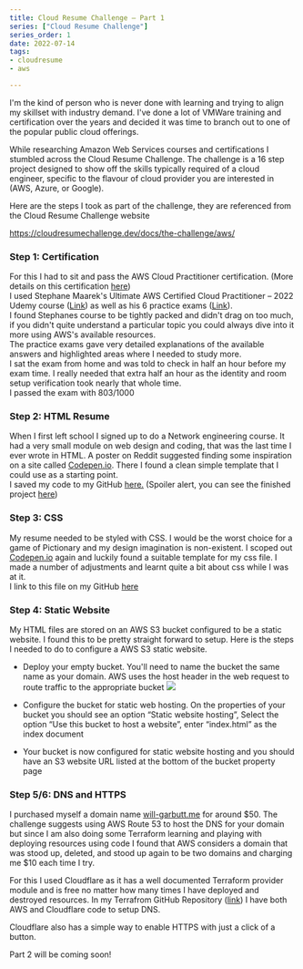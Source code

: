 ```yaml
---
title: Cloud Resume Challenge – Part 1
series: ["Cloud Resume Challenge"]
series_order: 1
date: 2022-07-14
tags:
- cloudresume
- aws

---
```


I'm the kind of person who is never done with learning and trying to align my skillset with industry demand. I've done a lot of VMWare training and certification over the years and decided it was time to branch out to one of the popular public cloud offerings.

While researching Amazon Web Services courses and certifications I stumbled across the Cloud Resume Challenge. The challenge is a 16 step project designed to show off the skills typically required of a cloud engineer, specific to the flavour of cloud provider you are interested in (AWS, Azure, or Google).

Here are the steps I took as part of the challenge, they are referenced from the Cloud Resume Challenge website

<https://cloudresumechallenge.dev/docs/the-challenge/aws/>

### Step 1: Certification

For this I had to sit and pass the AWS Cloud Practitioner certification. (More details on this certification [here][1])  
I used Stephane Maarek's Ultimate AWS Certified Cloud Practitioner&nbsp;&#8211; 2022 Udemy course ([Link][2]) as well as his 6 practice exams ([Link][3]).  
I found Stephanes course to be tightly packed and didn't drag on too much, if you didn't quite understand a particular topic you could always dive into it more using AWS's available resources.  
The practice exams gave very detailed explanations of the available answers and highlighted areas where I needed to study more.  
I sat the exam from home and was told to check in half an hour before my exam time. I really needed that extra half an hour as the identity and room setup verification took nearly that whole time.  
I passed the exam with 803/1000  




### Step 2: HTML Resume

When I first left school I signed up to do a Network engineering course. It had a very small module on web design and coding, that was the last time I ever wrote in HTML. A poster on Reddit suggested finding some inspiration on a site called [Codepen.io][4]. There I found a clean simple template that I could use as a starting point.  
I saved my code to my GitHub [here.][5] (Spoiler alert, you can see the finished project [here][6])

### Step 3: CSS

My resume needed to be styled with CSS. I would be the worst choice for a game of Pictionary and my design imagination is non-existent. I scoped out [Codepen.io][4] again and luckily found a suitable template for my css file. I made a number of adjustments and learnt quite a bit about css while I was at it.  
I link to this file on my GitHub [here][7]

### Step 4: Static Website

My HTML files are stored on an AWS S3 bucket configured to be a static website. I found this to be pretty straight forward to setup. Here is the steps I needed to do to configure a AWS S3 static website.

  * Deploy your empty bucket. You'll need to name the bucket the same name as your domain. AWS uses the host header in the web request to route traffic to the appropriate bucket
![](/Images/CloudResumeChallenge/image1.png)

 
  * Configure the bucket for static web hosting. On the properties of your bucket you should see an option &#8220;Static website hosting&#8221;, Select the option &#8220;Use this bucket to host a website&#8221;, enter &#8220;index.html&#8221; as the index document

  * Your bucket is now configured for static website hosting and you should have an S3 website URL listed at the bottom of the bucket property page

### Step 5/6: DNS and HTTPS

I purchased myself a domain name [will-garbutt.me][8] for around $50. The challenge suggests using AWS Route 53 to host the DNS for your domain but since I am also doing some Terraform learning and playing with deploying resources using code I found that AWS considers a domain that was stood up, deleted, and stood up again to be two domains and charging me $10 each time I try. 

For this I used Cloudflare as it has a well documented Terraform provider module and is free no matter how many times I have deployed and destroyed resources. In my Terrafrom GitHub Repository ([link][9]) I have both AWS and Cloudflare code to setup DNS.

Cloudflare also has a simple way to enable HTTPS with just a click of a button. 

  


Part 2 will be coming soon!

 [1]: https://aws.amazon.com/certification/certified-cloud-practitioner/
 [2]: https://www.udemy.com/share/103a093@Xyy5BUVKwUTNgK4T9fYuttnh2s3pKp7w8ogebGWcUkt4f_lZ2kycxHVTRAWWeMC-wQ==/
 [3]: https://www.udemy.com/share/103e7s3@nproIormrwH46Z8rw68C34SfBvUi69yf-VseCS0INp1bETewtEUfUJFqxveq6m9CCg==/
 [4]: http://codepen.io
 [5]: https://github.com/wgarbutt/CloudResume/blob/main/index.html
 [6]: https://will-garbutt.me
 [7]: https://github.com/wgarbutt/CloudResume/blob/main/style.css
 [8]: http://will-garbutt.me
 [9]: https://github.com/wgarbutt/Terraform